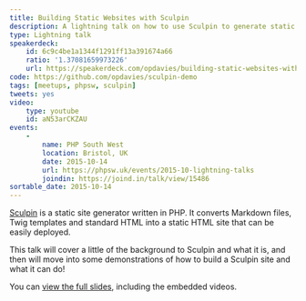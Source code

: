```yaml
---
title: Building Static Websites with Sculpin
description: A lightning talk on how to use Sculpin to generate static HTML websites.
type: Lightning talk
speakerdeck:
    id: 6c9c4be1a1344f1291ff13a391674a66
    ratio: '1.37081659973226'
    url: https://speakerdeck.com/opdavies/building-static-websites-with-sculpin
code: https://github.com/opdavies/sculpin-demo
tags: [meetups, phpsw, sculpin]
tweets: yes
video:
    type: youtube
    id: aN53arCKZAU
events:
    -
        name: PHP South West
        location: Bristol, UK
        date: 2015-10-14
        url: https://phpsw.uk/events/2015-10-lightning-talks
        joindin: https://joind.in/talk/view/15486
sortable_date: 2015-10-14
---
```


[Sculpin][0] is a static site generator written in PHP. It converts Markdown files, Twig templates and standard HTML into a static HTML site that can be easily deployed.

This talk will cover a little of the background to Sculpin and what it is, and then will move into some demonstrations of how to build a Sculpin site and what it can do!

You can [view the full slides][1], including the embedded videos.

[0]: http://sculpin.io
[1]: https://opdavies.github.io/slides-phpsw-sculpin
